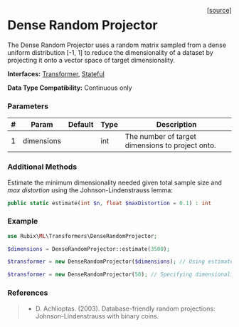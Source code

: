 <span style="float:right;"><a href="https://github.com/RubixML/RubixML/blob/master/src/Transformers/DenseRandomProjector.php">[source]</a></span>

# Dense Random Projector
The Dense Random Projector uses a random matrix sampled from a dense uniform distribution [-1, 1] to reduce the dimensionality of a dataset by projecting it onto a vector space of target dimensionality.

**Interfaces:** [Transformer](api.md#transformer), [Stateful](api.md#stateful)

**Data Type Compatibility:** Continuous only

### Parameters
| # | Param | Default | Type | Description |
|---|---|---|---|---|
| 1 | dimensions | | int | The number of target dimensions to project onto. |

### Additional Methods
Estimate the minimum dimensionality needed given total sample size and *max distortion* using the Johnson-Lindenstrauss lemma:
```php
public static estimate(int $n, float $maxDistortion = 0.1) : int
```

### Example
```php
use Rubix\ML\Transformers\DenseRandomProjector;

$dimensions = DenseRandomProjector::estimate(3500);

$transformer = new DenseRandomProjector($dimensions); // Using estimate

$transformer = new DenseRandomProjector(50); // Specifying dimensionality
```

### References
>- D. Achlioptas. (2003). Database-friendly random projections: Johnson-Lindenstrauss with binary coins.